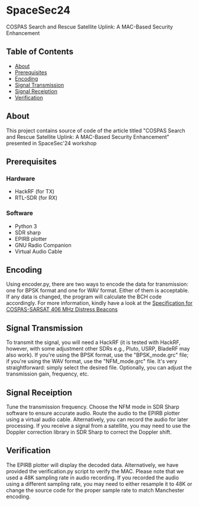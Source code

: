 # SpaceSec24

COSPAS Search and Rescue Satellite Uplink: A MAC-Based  Security Enhancement

## Table of Contents

- [About](#about)
- [Prerequisites](#prerequisites)
- [Encoding](#encoding)
- [Signal Transmission](#signal-transmission)
- [Signal Receiption](#signal-receiption)
- [Verification](#verification)

## About

This project contains source of code of the article titled "COSPAS Search and Rescue Satellite Uplink: A MAC-Based  Security Enhancement" presented in SpaceSec'24 workshop 

## Prerequisites
### Hardware
- HackRF (for TX)
- RTL-SDR (for RX)

### Software
- Python 3
- SDR sharp
- EPIRB plotter
- GNU Radio Companion
- Virtual Audio Cable

## Encoding
Using encoder.py, there are two ways to encode the data for transmission: one for BPSK format and one for WAV format. Either of them is acceptable. If any data is changed, the program will calculate the BCH code accordingly. For more information, kindly have a look at the [Specification for COSPAS-SARSAT 406 MHz Distress Beacons](https://sar.mot.go.th/document/THMCC/T001-MAR-26-2021%20SPECIFICATION%20FOR%20COSPAS-SARSAT%20406%20MHz%20DISTRESS%20BEACONS.pdf)

## Signal Transmission
To transmit the signal, you will need a HackRF (it is tested with HackRF, however, with some adjustment other SDRs e.g., Pluto, USRP, BladeRF may also work). If you're using the BPSK format, use the "BPSK_mode.grc" file; if you're using the WAV format, use the "NFM_mode.grc" file. It's very straightforward: simply select the desired file. Optionally, you can adjust the transmission gain, frequency, etc.

## Signal Receiption
Tune the transmission frequency. Choose the NFM mode in SDR Sharp software to ensure accurate audio. Route the audio to the EPIRB plotter using a virtual audio cable. Alternatively, you can record the audio for later processing. If you receive a signal from a satellite, you may need to use the Doppler correction library in SDR Sharp to correct the Doppler shift.

## Verification
The EPIRB plotter will display the decoded data. Alternatively, we have provided the verification.py script to verify the MAC. Please note that we used a 48K sampling rate in audio recording. If you recorded the audio using a different sampling rate, you may need to either resample it to 48K or change the source code for the proper sample rate to match Manchester encoding.


